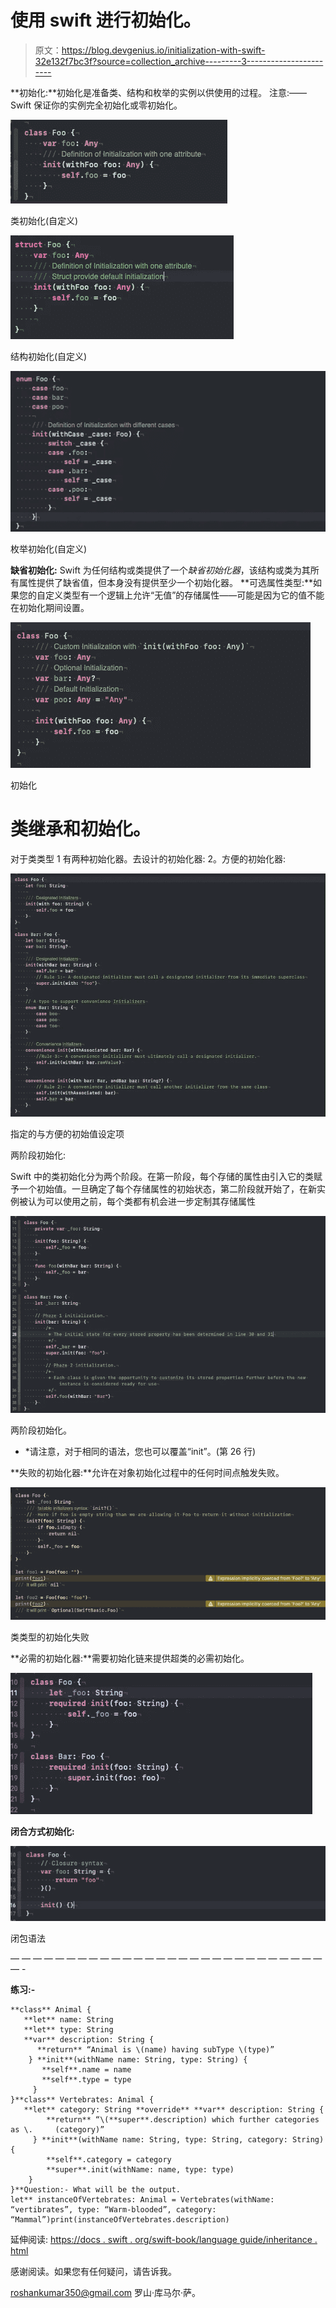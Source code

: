 # 使用 swift 进行初始化。

> 原文：<https://blog.devgenius.io/initialization-with-swift-32e132f7bc3f?source=collection_archive---------3----------------------->

**初始化:**初始化是准备类、结构和枚举的实例以供使用的过程。
注意:——Swift 保证你的实例完全初始化或零初始化。

![](img/e5fe7d72e14f8b6c792412baa5a4d830.png)

类初始化(自定义)

![](img/d4ca0925c7de48babdd524567ad3d58e.png)

结构初始化(自定义)

![](img/12bf796d9f53901652d9e08e61468fc4.png)

枚举初始化(自定义)

**缺省初始化:** Swift 为任何结构或类提供了一个*缺省初始化器*，该结构或类为其所有属性提供了缺省值，但本身没有提供至少一个初始化器。
**可选属性类型:**如果您的自定义类型有一个逻辑上允许“无值”的存储属性——可能是因为它的值不能在初始化期间设置。

![](img/06689a0296324891c7b94a7f363ec016.png)

初始化

# 类继承和初始化。

对于类类型
1 有两种初始化器。去设计的初始化器:
2。方便的初始化器:

![](img/bfa3f08aea6ce40e186288eec13c31c8.png)

指定的与方便的初始值设定项

两阶段初始化:

Swift 中的类初始化分为两个阶段。在第一阶段，每个存储的属性由引入它的类赋予一个初始值。一旦确定了每个存储属性的初始状态，第二阶段就开始了，在新实例被认为可以使用之前，每个类都有机会进一步定制其存储属性

![](img/223d43ca75921775c98c5504f9a454ec.png)

两阶段初始化。

* *请注意，对于相同的语法，您也可以覆盖“init”。(第 26 行)

**失败的初始化器:**允许在对象初始化过程中的任何时间点触发失败。

![](img/c6addd058558b58db36238312cb9c73a.png)

类类型的初始化失败

**必需的初始化器:**需要初始化链来提供超类的必需初始化。

![](img/d848386e0ab91a42b3494c62e29d4a5c.png)

**闭合方式初始化:**

![](img/06f05372cad1c2bb602b9d46c3980e8d.png)

闭包语法

— — — — — — — — — — — — — — — — — — — — — — — — — — — — — -

**练习:-**

```
**class** Animal {
   **let** name: String
   **let** type: String
   **var** description: String {
      **return** “Animal is \(name) having subType \(type)”
    } **init**(withName name: String, type: String) {
       **self**.name = name
       **self**.type = type
     }
}**class** Vertebrates: Animal {
   **let** category: String **override** **var** description: String { 
        **return** “\(**super**.description) which further categories as \.     (category)”
     } **init**(withName name: String, type: String, category: String) {
        **self**.category = category
        **super**.init(withName: name, type: type)
    }
}**Question:- What will be the output.
let** instanceOfVertebrates: Animal = Vertebrates(withName: “vertibrates”, type: “Warm-blooded”, category: “Mammal”)print(instanceOfVertebrates.description)
```

延伸阅读:
[https://docs . swift . org/swift-book/language guide/inheritance . html](https://docs.swift.org/swift-book/LanguageGuide/Initialization.html)

感谢阅读。如果您有任何疑问，请告诉我。

roshankumar350@gmail.com
罗山·库马尔·萨。